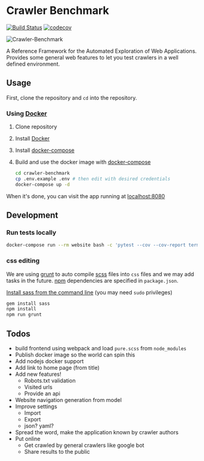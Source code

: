 # Crawler Benchmark

[![Build Status](https://travis-ci.org/WebMole/crawler-benchmark.svg?branch=master)](https://travis-ci.org/WebMole/crawler-benchmark)
[![codecov](https://codecov.io/gh/WebMole/crawler-benchmark/branch/master/graph/badge.svg)](https://codecov.io/gh/WebMole/crawler-benchmark)

![Crawler-Benchmark](http://i.imgur.com/vHUkr9t.jpg)

A Reference Framework for the Automated Exploration of Web Applications. Provides some general web features to let you test crawlers in a well defined environment.

## Usage

First, clone the repository and `cd` into the repository.

### Using [Docker][docker]

1. Clone repository
2. Install [Docker][docker-install]
2. Install [docker-compose][docker-compose-install]
3. Build and use the docker image with [docker-compose][docker-compose]

    ```bash
    cd crawler-benchmark
    cp .env.example .env # then edit with desired credentials
    docker-compose up -d
    ```

When it's done, you can visit the app running at [localhost:8080](http://localhost:8080)

## Development

### Run tests locally

```bash
docker-compose run --rm website bash -c 'pytest --cov --cov-report term:skip-covered'
```

### css editing

We are using [grunt](http://gruntjs.com/) to auto compile [scss](http://sass-lang.com/) files into `css` files and we may add tasks in the future. [npm](https://www.npmjs.org/) dependencies are specified in `package.json`.

[Install sass from the command line](http://sass-lang.com/install) (you may need `sudo` privileges)

```bash
gem install sass
npm install
npm run grunt
```

## Todos

* build frontend using webpack and load `pure.scss` from `node_modules`
* Publish docker image so the world can spin this
* Add nodejs docker support
* Add link to home page (from title)
* Add new features!
  * Robots.txt validation
  * Visited urls
  * Provide an api 
* Website navigation generation from model
* Improve settings
  * Import
  * Export
  * json? yaml?
* Spread the word, make the application known by crawler authors
* Put online
  * Get crawled by general crawlers like google bot
  * Share results to the public

[docker]: https://docker.com/
[docker-install]: https://docs.docker.com/install/
[docker-compose]: https://docs.docker.com/compose/
[docker-compose-install]: https://docs.docker.com/compose/install/
